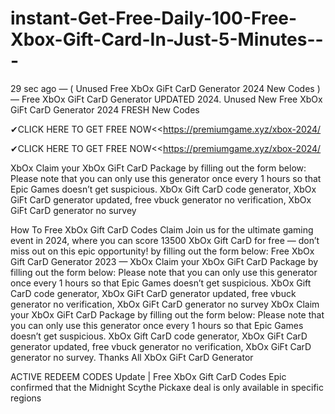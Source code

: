# instant-Get-Free-Daily-100-Free-Xbox-Gift-Card-In-Just-5-Minutes---
29 sec ago — ( Unused Free XbOx GiFt CarD Generator 2024 New Codes ) — Free XbOx GiFt CarD Generator UPDATED 2024. Unused New Free XbOx GiFt CarD Generator 2024 FRESH New Codes

✔CLICK HERE TO GET FREE NOW<<https://premiumgame.xyz/xbox-2024/

✔CLICK HERE TO GET FREE NOW<<https://premiumgame.xyz/xbox-2024/

XbOx Claim your XbOx GiFt CarD Package by filling out the form below: Please note that you can only use this generator once every 1 hours so that Epic Games doesn’t get suspicious. XbOx Gift CarD code generator, XbOx GiFt CarD generator updated, free vbuck generator no verification, XbOx GiFt CarD generator no survey

How To Free XbOx Gift CarD Codes Claim Join us for the ultimate gaming event in 2024, where you can score 13500 XbOx Gift CarD for free — don’t miss out on this epic opportunity! by filling out the form below:
Free XbOx Gift CarD Generator 2023 — XbOx Claim your XbOx GiFt CarD Package by filling out the form below: Please note that you can only use this generator once every 1 hours so that Epic Games doesn’t get suspicious. XbOx Gift CarD code generator, XbOx GiFt CarD generator updated, free vbuck generator no verification, XbOx GiFt CarD generator no survey
XbOx Claim your XbOx GiFt CarD Package by filling out the form below: Please note that you can only use this generator once every 1 hours so that Epic Games doesn’t get suspicious. XbOx Gift CarD code generator, XbOx GiFt CarD generator updated, free vbuck generator no verification, XbOx GiFt CarD generator no survey.
Thanks All XbOx GiFt CarD Generator

ACTIVE REDEEM CODES Update | Free XbOx Gift CarD Codes
Epic confirmed that the Midnight Scythe Pickaxe deal is only available in specific regions
